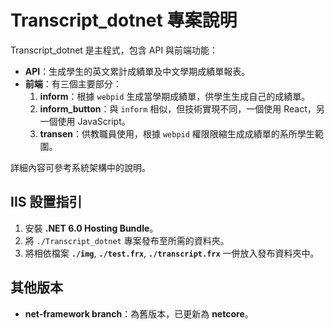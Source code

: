 # Transcript_dotnet 專案說明

Transcript_dotnet 是主程式，包含 API 與前端功能：

- **API**：生成學生的英文累計成績單及中文學期成績單報表。
- **前端**：有三個主要部分：
  1. **inform**：根據 `webpid` 生成當學期成績單，供學生生成自己的成績單。
  2. **inform_button**：與 `inform` 相似，但技術實現不同，一個使用 React，另一個使用 JavaScript。
  3. **transen**：供教職員使用，根據 `webpid` 權限限縮生成成績單的系所學生範圍。

詳細內容可參考系統架構中的說明。

## IIS 設置指引

1. 安裝 **.NET 6.0 Hosting Bundle**。
2. 將 `./Transcript_dotnet` 專案發布至所需的資料夾。
3. 將相依檔案 **`./img`**, **`./test.frx`**, **`./transcript.frx`** 一併放入發布資料夾中。

## 其他版本

- **net-framework branch**：為舊版本，已更新為 **netcore**。
